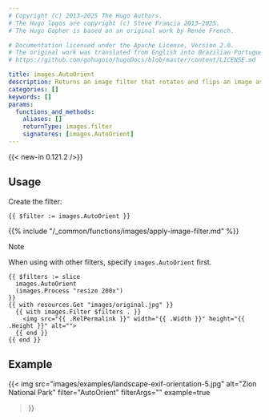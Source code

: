 ```yaml
---
# Copyright (c) 2013–2025 The Hugo Authors.
# The Hugo logos are copyright (c) Steve Francia 2013–2025.
# The Hugo Gopher is based on an original work by Renée French.

# Documentation licensed under the Apache License, Version 2.0.
# The original work was translated from English into Brazilian Portuguese.
# https://github.com/gohugoio/hugoDocs/blob/master/content/LICENSE.md

title: images.AutoOrient
description: Returns an image filter that rotates and flips an image as needed per its EXIF orientation tag.
categories: []
keywords: []
params:
  functions_and_methods:
    aliases: []
    returnType: images.filter
    signatures: [images.AutoOrient]
---
```


{{< new-in 0.121.2 />}}

## Usage

Create the filter:

```go-html-template
{{ $filter := images.AutoOrient }}
```

{{% include "/_common/functions/images/apply-image-filter.md" %}}

> [!note]
> When using with other filters, specify `images.AutoOrient` first.

```go-html-template
{{ $filters := slice
  images.AutoOrient
  (images.Process "resize 200x")
}}
{{ with resources.Get "images/original.jpg" }}
  {{ with images.Filter $filters . }}
    <img src="{{ .RelPermalink }}" width="{{ .Width }}" height="{{ .Height }}" alt="">
  {{ end }}
{{ end }}
```

## Example

{{< img
  src="images/examples/landscape-exif-orientation-5.jpg"
  alt="Zion National Park"
  filter="AutoOrient"
  filterArgs=""
  example=true
>}}
